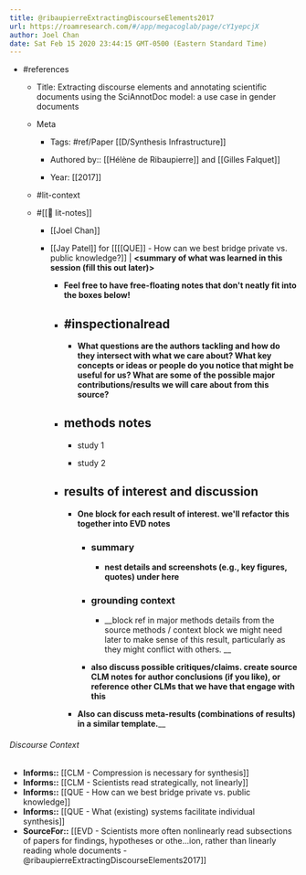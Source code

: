 ```yaml
---
title: @ribaupierreExtractingDiscourseElements2017
url: https://roamresearch.com/#/app/megacoglab/page/cY1yepcjX
author: Joel Chan
date: Sat Feb 15 2020 23:44:15 GMT-0500 (Eastern Standard Time)
---
```


- #references

    - Title: Extracting discourse elements and annotating scientific documents using the SciAnnotDoc model: a use case in gender documents

    - Meta

        - Tags: #ref/Paper [[D/Synthesis Infrastructure]]

        - Authored by:: [[Hélène de Ribaupierre]] and [[Gilles Falquet]]

        - Year: [[2017]]

    - #lit-context

    - #[[📝 lit-notes]]

        - [[Joel Chan]]

        - [[Jay Patel]] for [[[[QUE]] - How can we best bridge private vs. public knowledge?]] | __<summary of what was learned in this session (fill this out later)>__

            - __Feel free to have free-floating notes that don't neatly fit into the boxes below!__

            - ## #inspectionalread

                - __What questions are the authors tackling and how do they intersect with what we care about? What key concepts or ideas or people do you notice that might be useful for us? What are some of the possible major contributions/results we will care about from this source?__

            - ## methods notes

                - study 1

                - study 2

            - ## results of interest and discussion

                - __One block for each result of interest. we'll refactor this together into EVD notes__

                    - ### summary

                        - __nest details and screenshots (e.g., key figures, quotes) under here__

                    - ### grounding context

                        - __block ref in major methods details from the source methods / context block we might need later to make sense of this result, particularly as they might conflict with others. __

                    - __also discuss possible critiques/claims. create source CLM notes for author conclusions (if you like), or reference other CLMs that we have that engage with this__

                - __Also can discuss meta-results (combinations of results) in a similar template.____

###### Discourse Context

- **Informs::** [[CLM - Compression is necessary for synthesis]]
- **Informs::** [[CLM - Scientists read strategically, not linearly]]
- **Informs::** [[QUE - How can we best bridge private vs. public knowledge]]
- **Informs::** [[QUE - What (existing) systems facilitate individual synthesis]]
- **SourceFor::** [[EVD - Scientists more often nonlinearly read subsections of papers for findings, hypotheses or othe...ion, rather than linearly reading whole documents - @ribaupierreExtractingDiscourseElements2017]]
